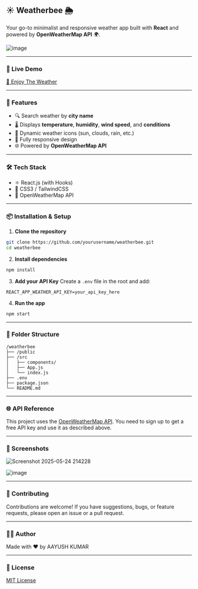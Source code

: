 ## ☀️ Weatherbee 🌦️

Your go-to minimalist and responsive weather app built with **React** and powered by **OpenWeatherMap API** 🌍.

![image](https://github.com/user-attachments/assets/6c8ece38-70b2-4d78-bdc5-328935040595)


---

### 🔗 Live Demo

[🚀 Enjoy The Weather ](https://squadron-leader.github.io/WeatherLite/)

---

### 📌 Features

* 🔍 Search weather by **city name**
* 🌡️ Displays **temperature**, **humidity**, **wind speed**, and **conditions**
* 🌇 Dynamic weather icons (sun, clouds, rain, etc.)
* 📱 Fully responsive design
* 🌐 Powered by **OpenWeatherMap API**

---

### 🛠️ Tech Stack

* ⚛️ React.js (with Hooks)
* 🎨 CSS3 / TailwindCSS 
* 📡 OpenWeatherMap API

---

### 📦 Installation & Setup

1. **Clone the repository**

```bash
git clone https://github.com/yourusername/weatherbee.git
cd weatherbee
```

2. **Install dependencies**

```bash
npm install
```

3. **Add your API Key**
   Create a `.env` file in the root and add:

```env
REACT_APP_WEATHER_API_KEY=your_api_key_here
```

4. **Run the app**

```bash
npm start
```

---

### 📁 Folder Structure

```
/weatherbee
├── /public
├── /src
│   ├── components/
│   ├── App.js
│   └── index.js
├── .env
├── package.json
└── README.md
```

---

### 🌐 API Reference

This project uses the [OpenWeatherMap API](https://openweathermap.org/api). You need to sign up to get a free API key and use it as described above.

---

### 📸 Screenshots
![Screenshot 2025-05-24 214228](https://github.com/user-attachments/assets/ca752b9b-e9a6-4965-af87-ec6bfc0464e9)


![image](https://github.com/user-attachments/assets/0c28f7cc-42c5-4cc2-a980-ab300606d5bc)


---

### 🤝 Contributing

Contributions are welcome!
If you have suggestions, bugs, or feature requests, please open an issue or a pull request.

---

### 🧑‍💻 Author

Made with ❤️ by AAYUSH KUMAR

---

### 📜 License

[MIT License](LICENSE)
